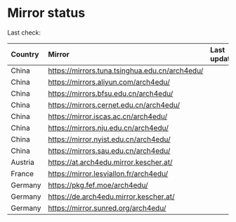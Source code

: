 <script src="./time.js"></script>
# Mirror status
Last check: <script type="text/javascript">localize(1706624170.7195988);</script>

|Country|Mirror|Last update|
|:------|:-----|:----------|
|China|https://mirrors.tuna.tsinghua.edu.cn/arch4edu/|<script type="text/javascript">localize(1706596257);</script>|
|China|https://mirrors.aliyun.com/arch4edu/|<script type="text/javascript">localize(1706596257);</script>|
|China|https://mirrors.bfsu.edu.cn/arch4edu/|<script type="text/javascript">localize(1706552956);</script>|
|China|https://mirrors.cernet.edu.cn/arch4edu/|<script type="text/javascript">localize(1706596257);</script>|
|China|https://mirror.iscas.ac.cn/arch4edu/|<script type="text/javascript">localize(1706596257);</script>|
|China|https://mirrors.nju.edu.cn/arch4edu/|<script type="text/javascript">localize(1706552956);</script>|
|China|https://mirror.nyist.edu.cn/arch4edu/|<script type="text/javascript">localize(1706596257);</script>|
|China|https://mirrors.sau.edu.cn/arch4edu/|<script type="text/javascript">localize(1706596257);</script>|
|Austria|https://at.arch4edu.mirror.kescher.at/|<script type="text/javascript">localize(1706596257);</script>|
|France|https://mirror.lesviallon.fr/arch4edu/|<script type="text/javascript">localize(1706596257);</script>|
|Germany|https://pkg.fef.moe/arch4edu/|<script type="text/javascript">localize(1706596257);</script>|
|Germany|https://de.arch4edu.mirror.kescher.at/|<script type="text/javascript">localize(1706596257);</script>|
|Germany|https://mirror.sunred.org/arch4edu/|<script type="text/javascript">localize(1706596257);</script>|

<script src="./tablefilter/tablefilter.js"></script>
<script src="./table.js"></script>
